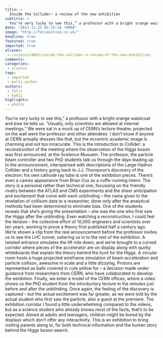 ```yaml
---
title: >
  Inside the Collider: a review of the new exhibition
subtitle: >
  You’re very lucky to see this,” a professor with a bright orange waistcoat and bow tie tells us. “Usually, only scientists are allowed at internal meetings.”
date: "2013-11-15 02:19:16 +0000"
image: "http://felixonline.co.uk/"
headline: true
featured: true
imported: true
aliases:
 - /science/4062/inside-the-collider-a-review-of-the-new-exhibition
comments:
categories:
 - science
tags:
 - imported
 - multi-author
authors:
 - felix
 - kw911
highlights:
 - photos
---
```


You’re very lucky to see this,” a professor with a bright orange waistcoat and bow tie tells us. “Usually, only scientists are allowed at internal meetings.”
 We were sat in a mock up of CERN’s lecture theatre; projected on the wall were the professor and other attendees. I don’t know if anyone at CERN actually dresses like that, but the eccentric academic image is charming and not too innacurate. This is the introduction to Collider: a reconstruction of the meeting where the observation of the Higgs boson was first announced, at the Sceience Musuem.
 The professor, the particle beam controller and two PhD students talk us through the days leading up to the announcement, interspersed with descriptions of the Large Hadron Collider and a history going back to J.J. Thompson’s discovery of the electron: his own cathode ray tube is one of the exhibition pieces. There’s even a cameo appearance from Brian Cox as a coffe-running intern.
 The story is a personal rather than technical one, focussing on the friendly rivalry between the ATLAS and CMS experiments and the sheer anticipation and excitement that come with each unblinding – the name given to the revelation of collision data to a researcher, done only after the analytical methods had been determined to eliminate bias.
 One of the students reveals that she’s giving the presentation – she was the one who first saw the Higgs after the unblinding.
 Even watching a reconstruction, I could feel the tension – the collective effort of 10,000 engineers and scientists over ten years, working to prove a theory first published half a century ago.
 We’re shown a clip from the real announcement before the professor invites us to see the LHC tunnel, ushering us in to the rest of the exhibition.
 A twisted entrance simulates the lift ride down, and we’re brought to a curved corridor where pieces of the accelerator are on display along with quirky whiteboards that explain the theory behind the hunt for the Higgs.
 A circular room hosts a huge projected wireframe simulation of beam acceleration and particle collison, awesome in scale and a little dizzying. Protons are represented as balls covered in cute yellow fur – a decision made under guidance from researchers from CERN, who have collaborated to develop the exhibition.
 Finally, we enter a model of the CERN offices, where a video shows us the PhD student from the introductory lecture in the minutes just before and after the unblinding.
 Once again, the feeling of the discovery is captured – but the actual excitement was far greater, as we were told by the actual student who first saw the particle, also a guest at the premiere.
 The exhibition corridor I found a little underwhelming compared to the videos, but as a science student who already knows most of the facts, that’s to be expected.
 Aimed at adults and teenagers, children might be bored by the displays which don’t offer any interactivity. This is an exhibition to bring visiting parents along to, for both technical information and the human story behind the Higgs boson search.
